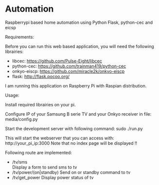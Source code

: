 Automation
==========

Raspberrypi based home automation using Python Flask, python-cec and eicsp 

Requirements:

Before you can run this web based application, you will need the following librairies:
  - libcec:       https://github.com/Pulse-Eight/libcec
  - python-cec:   https://github.com/trainman419/python-cec
  - onkyo-eiscp:  https://github.com/miracle2k/onkyo-eiscp‎
  - flask:        http://flask.pocoo.org/
  
I am running this application on Raspberry Pi with Raspian distribution.

Usage:

Install required librairies on your pi.

Configure IP of your Samsung B serie TV and your Onkyo receiver in file: media/config.py

Start the development server with following command: sudo ./run.py 

This will start the webserver that you can access with: http://your_pi_ip:3000
Note that no index page will be displayed !!

Following route are implemented:
  - /tv/sms   
    Display a form to send sms to tv
  - /tv/power/(on|standby)
    Send on or standby command to tv
  - /tv/get_power
    Display power status of tv


